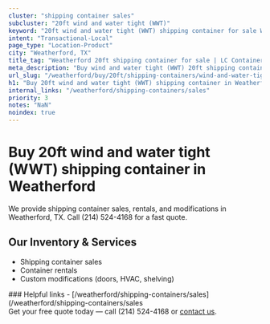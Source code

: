 ```yaml
---
cluster: "shipping container sales"
subcluster: "20ft wind and water tight (WWT)"
keyword: "20ft wind and water tight (WWT) shipping container for sale Weatherford, TX"
intent: "Transactional-Local"
page_type: "Location-Product"
city: "Weatherford, TX"
title_tag: "Weatherford 20ft shipping container for sale | LC Container"
meta_description: "Buy wind and water tight (WWT) 20ft shipping container sale with local delivery in Weatherford, TX. LC Container — local Since 2003. Request a fast quote today."
url_slug: "/weatherford/buy/20ft/shipping-containers/wind-and-water-tight-wwt"
h1: "Buy 20ft wind and water tight (WWT) shipping container in Weatherford"
internal_links: "/weatherford/shipping-containers/sales"
priority: 3
notes: "NaN"
noindex: true
---
```


# Buy 20ft wind and water tight (WWT) shipping container in Weatherford

We provide shipping container sales, rentals, and modifications in Weatherford, TX. Call (214) 524-4168 for a fast quote.

## Our Inventory & Services
- Shipping container sales
- Container rentals
- Custom modifications (doors, HVAC, shelving)

<div data-section="internal-links">
### Helpful links
- [/weatherford/shipping-containers/sales](/weatherford/shipping-containers/sales
</div>

<div data-section="cta">
Get your free quote today — call (214) 524-4168 or <a href="/contact">contact us</a>.
</div>

<script type="application/ld+json">{"@context":"https://schema.org","@type":"FAQPage","mainEntity":[{"@type":"Question","name":"How much does delivery cost in Weatherford, TX?","acceptedAnswer":{"@type":"Answer","text":"Delivery costs vary by distance and container size. Most deliveries in Weatherford, TX range from $150-$300. Call (214) 524-4168 for an exact quote based on your specific location."}},{"@type":"Question","name":"Do you offer financing or payment plans?","acceptedAnswer":{"@type":"Answer","text":"We accept major credit cards, checks, and can discuss commercial terms for bulk purchases. Call (214) 524-4168 to discuss options."}},{"@type":"Question","name":"Can you customize containers in Weatherford, TX?","acceptedAnswer":{"@type":"Answer","text":"Yes — we perform modifications like doors, HVAC, insulation, and shelving. Request a custom quote at (214) 524-4168 or via our contact form."}}]}</script>
